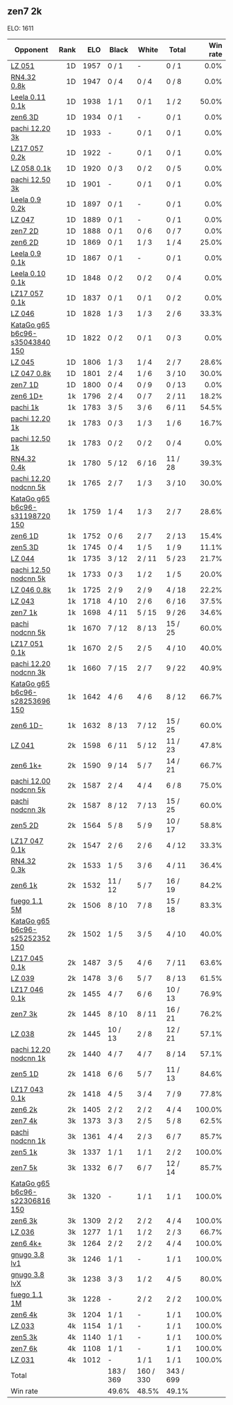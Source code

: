 ## zen7 2k ##

ELO: 1611

Opponent | Rank | ELO | Black | White | Total | Win rate
---------|-----:|----:|-------|-------|-------|-------:
[LZ 051](LZ%20051.md) | 1D | 1957 | 0 / 1 | - | 0 / 1 | 0.0%
[RN4.32 0.8k](RN4.32%200.8k.md) | 1D | 1947 | 0 / 4 | 0 / 4 | 0 / 8 | 0.0%
[Leela 0.11 0.1k](Leela%200.11%200.1k.md) | 1D | 1938 | 1 / 1 | 0 / 1 | 1 / 2 | 50.0%
[zen6 3D](zen6%203D.md) | 1D | 1934 | 0 / 1 | - | 0 / 1 | 0.0%
[pachi 12.20 3k](pachi%2012.20%203k.md) | 1D | 1933 | - | 0 / 1 | 0 / 1 | 0.0%
[LZ17 057 0.2k](LZ17%20057%200.2k.md) | 1D | 1922 | - | 0 / 1 | 0 / 1 | 0.0%
[LZ 058 0.1k](LZ%20058%200.1k.md) | 1D | 1920 | 0 / 3 | 0 / 2 | 0 / 5 | 0.0%
[pachi 12.50 3k](pachi%2012.50%203k.md) | 1D | 1901 | - | 0 / 1 | 0 / 1 | 0.0%
[Leela 0.9 0.2k](Leela%200.9%200.2k.md) | 1D | 1897 | 0 / 1 | - | 0 / 1 | 0.0%
[LZ 047](LZ%20047.md) | 1D | 1889 | 0 / 1 | - | 0 / 1 | 0.0%
[zen7 2D](zen7%202D.md) | 1D | 1888 | 0 / 1 | 0 / 6 | 0 / 7 | 0.0%
[zen6 2D](zen6%202D.md) | 1D | 1869 | 0 / 1 | 1 / 3 | 1 / 4 | 25.0%
[Leela 0.9 0.1k](Leela%200.9%200.1k.md) | 1D | 1867 | 0 / 1 | - | 0 / 1 | 0.0%
[Leela 0.10 0.1k](Leela%200.10%200.1k.md) | 1D | 1848 | 0 / 2 | 0 / 2 | 0 / 4 | 0.0%
[LZ17 057 0.1k](LZ17%20057%200.1k.md) | 1D | 1837 | 0 / 1 | 0 / 1 | 0 / 2 | 0.0%
[LZ 046](LZ%20046.md) | 1D | 1828 | 1 / 3 | 1 / 3 | 2 / 6 | 33.3%
[KataGo g65 b6c96-s35043840 150](KataGo%20g65%20b6c96-s35043840%20150.md) | 1D | 1822 | 0 / 2 | 0 / 1 | 0 / 3 | 0.0%
[LZ 045](LZ%20045.md) | 1D | 1806 | 1 / 3 | 1 / 4 | 2 / 7 | 28.6%
[LZ 047 0.8k](LZ%20047%200.8k.md) | 1D | 1801 | 2 / 4 | 1 / 6 | 3 / 10 | 30.0%
[zen7 1D](zen7%201D.md) | 1D | 1800 | 0 / 4 | 0 / 9 | 0 / 13 | 0.0%
[zen6 1D+](zen6%201D+.md) | 1k | 1796 | 2 / 4 | 0 / 7 | 2 / 11 | 18.2%
[pachi 1k](pachi%201k.md) | 1k | 1783 | 3 / 5 | 3 / 6 | 6 / 11 | 54.5%
[pachi 12.20 1k](pachi%2012.20%201k.md) | 1k | 1783 | 0 / 3 | 1 / 3 | 1 / 6 | 16.7%
[pachi 12.50 1k](pachi%2012.50%201k.md) | 1k | 1783 | 0 / 2 | 0 / 2 | 0 / 4 | 0.0%
[RN4.32 0.4k](RN4.32%200.4k.md) | 1k | 1780 | 5 / 12 | 6 / 16 | 11 / 28 | 39.3%
[pachi 12.20 nodcnn 5k](pachi%2012.20%20nodcnn%205k.md) | 1k | 1765 | 2 / 7 | 1 / 3 | 3 / 10 | 30.0%
[KataGo g65 b6c96-s31198720 150](KataGo%20g65%20b6c96-s31198720%20150.md) | 1k | 1759 | 1 / 4 | 1 / 3 | 2 / 7 | 28.6%
[zen6 1D](zen6%201D.md) | 1k | 1752 | 0 / 6 | 2 / 7 | 2 / 13 | 15.4%
[zen5 3D](zen5%203D.md) | 1k | 1745 | 0 / 4 | 1 / 5 | 1 / 9 | 11.1%
[LZ 044](LZ%20044.md) | 1k | 1735 | 3 / 12 | 2 / 11 | 5 / 23 | 21.7%
[pachi 12.50 nodcnn 5k](pachi%2012.50%20nodcnn%205k.md) | 1k | 1733 | 0 / 3 | 1 / 2 | 1 / 5 | 20.0%
[LZ 046 0.8k](LZ%20046%200.8k.md) | 1k | 1725 | 2 / 9 | 2 / 9 | 4 / 18 | 22.2%
[LZ 043](LZ%20043.md) | 1k | 1718 | 4 / 10 | 2 / 6 | 6 / 16 | 37.5%
[zen7 1k](zen7%201k.md) | 1k | 1698 | 4 / 11 | 5 / 15 | 9 / 26 | 34.6%
[pachi nodcnn 5k](pachi%20nodcnn%205k.md) | 1k | 1670 | 7 / 12 | 8 / 13 | 15 / 25 | 60.0%
[LZ17 051 0.1k](LZ17%20051%200.1k.md) | 1k | 1670 | 2 / 5 | 2 / 5 | 4 / 10 | 40.0%
[pachi 12.20 nodcnn 3k](pachi%2012.20%20nodcnn%203k.md) | 1k | 1660 | 7 / 15 | 2 / 7 | 9 / 22 | 40.9%
[KataGo g65 b6c96-s28253696 150](KataGo%20g65%20b6c96-s28253696%20150.md) | 1k | 1642 | 4 / 6 | 4 / 6 | 8 / 12 | 66.7%
[zen6 1D-](zen6%201D-.md) | 1k | 1632 | 8 / 13 | 7 / 12 | 15 / 25 | 60.0%
[LZ 041](LZ%20041.md) | 2k | 1598 | 6 / 11 | 5 / 12 | 11 / 23 | 47.8%
[zen6 1k+](zen6%201k+.md) | 2k | 1590 | 9 / 14 | 5 / 7 | 14 / 21 | 66.7%
[pachi 12.00 nodcnn 5k](pachi%2012.00%20nodcnn%205k.md) | 2k | 1587 | 2 / 4 | 4 / 4 | 6 / 8 | 75.0%
[pachi nodcnn 3k](pachi%20nodcnn%203k.md) | 2k | 1587 | 8 / 12 | 7 / 13 | 15 / 25 | 60.0%
[zen5 2D](zen5%202D.md) | 2k | 1564 | 5 / 8 | 5 / 9 | 10 / 17 | 58.8%
[LZ17 047 0.1k](LZ17%20047%200.1k.md) | 2k | 1547 | 2 / 6 | 2 / 6 | 4 / 12 | 33.3%
[RN4.32 0.3k](RN4.32%200.3k.md) | 2k | 1533 | 1 / 5 | 3 / 6 | 4 / 11 | 36.4%
[zen6 1k](zen6%201k.md) | 2k | 1532 | 11 / 12 | 5 / 7 | 16 / 19 | 84.2%
[fuego 1.1 5M](fuego%201.1%205M.md) | 2k | 1506 | 8 / 10 | 7 / 8 | 15 / 18 | 83.3%
[KataGo g65 b6c96-s25252352 150](KataGo%20g65%20b6c96-s25252352%20150.md) | 2k | 1502 | 1 / 5 | 3 / 5 | 4 / 10 | 40.0%
[LZ17 045 0.1k](LZ17%20045%200.1k.md) | 2k | 1487 | 3 / 5 | 4 / 6 | 7 / 11 | 63.6%
[LZ 039](LZ%20039.md) | 2k | 1478 | 3 / 6 | 5 / 7 | 8 / 13 | 61.5%
[LZ17 046 0.1k](LZ17%20046%200.1k.md) | 2k | 1455 | 4 / 7 | 6 / 6 | 10 / 13 | 76.9%
[zen7 3k](zen7%203k.md) | 2k | 1445 | 8 / 10 | 8 / 11 | 16 / 21 | 76.2%
[LZ 038](LZ%20038.md) | 2k | 1445 | 10 / 13 | 2 / 8 | 12 / 21 | 57.1%
[pachi 12.20 nodcnn 1k](pachi%2012.20%20nodcnn%201k.md) | 2k | 1440 | 4 / 7 | 4 / 7 | 8 / 14 | 57.1%
[zen5 1D](zen5%201D.md) | 2k | 1418 | 6 / 6 | 5 / 7 | 11 / 13 | 84.6%
[LZ17 043 0.1k](LZ17%20043%200.1k.md) | 2k | 1418 | 4 / 5 | 3 / 4 | 7 / 9 | 77.8%
[zen6 2k](zen6%202k.md) | 2k | 1405 | 2 / 2 | 2 / 2 | 4 / 4 | 100.0%
[zen7 4k](zen7%204k.md) | 3k | 1373 | 3 / 3 | 2 / 5 | 5 / 8 | 62.5%
[pachi nodcnn 1k](pachi%20nodcnn%201k.md) | 3k | 1361 | 4 / 4 | 2 / 3 | 6 / 7 | 85.7%
[zen5 1k](zen5%201k.md) | 3k | 1337 | 1 / 1 | 1 / 1 | 2 / 2 | 100.0%
[zen7 5k](zen7%205k.md) | 3k | 1332 | 6 / 7 | 6 / 7 | 12 / 14 | 85.7%
[KataGo g65 b6c96-s22306816 150](KataGo%20g65%20b6c96-s22306816%20150.md) | 3k | 1320 | - | 1 / 1 | 1 / 1 | 100.0%
[zen6 3k](zen6%203k.md) | 3k | 1309 | 2 / 2 | 2 / 2 | 4 / 4 | 100.0%
[LZ 036](LZ%20036.md) | 3k | 1277 | 1 / 1 | 1 / 2 | 2 / 3 | 66.7%
[zen6 4k+](zen6%204k+.md) | 3k | 1264 | 2 / 2 | 2 / 2 | 4 / 4 | 100.0%
[gnugo 3.8 lv1](gnugo%203.8%20lv1.md) | 3k | 1246 | 1 / 1 | - | 1 / 1 | 100.0%
[gnugo 3.8 lvX](gnugo%203.8%20lvX.md) | 3k | 1238 | 3 / 3 | 1 / 2 | 4 / 5 | 80.0%
[fuego 1.1 1M](fuego%201.1%201M.md) | 3k | 1228 | - | 2 / 2 | 2 / 2 | 100.0%
[zen6 4k](zen6%204k.md) | 3k | 1204 | 1 / 1 | - | 1 / 1 | 100.0%
[LZ 033](LZ%20033.md) | 4k | 1154 | 1 / 1 | - | 1 / 1 | 100.0%
[zen5 3k](zen5%203k.md) | 4k | 1140 | 1 / 1 | - | 1 / 1 | 100.0%
[zen7 6k](zen7%206k.md) | 4k | 1108 | 1 / 1 | - | 1 / 1 | 100.0%
[LZ 031](LZ%20031.md) | 4k | 1012 | - | 1 / 1 | 1 / 1 | 100.0%
Total | | | 183 / 369 | 160 / 330 | 343 / 699 | 
Win rate| | | 49.6% | 48.5% | 49.1% | 
